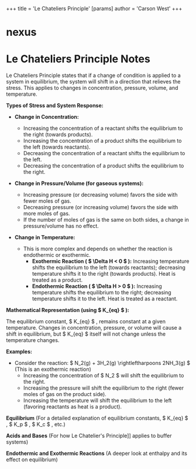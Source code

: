 +++
 title = 'Le Chateliers Principle'
[params]
	author = 'Carson West'
+++
# nexus
# Le Chateliers Principle Notes

Le Chateliers Principle states that if a change of condition is applied to a system in equilibrium, the system will shift in a direction that relieves the stress.  This applies to changes in concentration, pressure, volume, and temperature.

**Types of Stress and System Response:**

* **Change in Concentration:**
    * Increasing the concentration of a reactant shifts the equilibrium to the right (towards products).
    * Increasing the concentration of a product shifts the equilibrium to the left (towards reactants).
    * Decreasing the concentration of a reactant shifts the equilibrium to the left.
    * Decreasing the concentration of a product shifts the equilibrium to the right.

* **Change in Pressure/Volume (for gaseous systems):**
    * Increasing pressure (or decreasing volume) favors the side with fewer moles of gas.
    * Decreasing pressure (or increasing volume) favors the side with more moles of gas.  
    * If the number of moles of gas is the same on both sides, a change in pressure/volume has no effect.

* **Change in Temperature:**
    * This is more complex and depends on whether the reaction is endothermic or exothermic.
        * **Exothermic Reaction ( $  \Delta H < 0  $ ):**  Increasing temperature shifts the equilibrium to the left (towards reactants); decreasing temperature shifts it to the right (towards products).  Heat is treated as a product.
        * **Endothermic Reaction ( $  \Delta H > 0  $ ):** Increasing temperature shifts the equilibrium to the right; decreasing temperature shifts it to the left. Heat is treated as a reactant.

**Mathematical Representation (using  $ K_{eq} $ ):**

The equilibrium constant,  $ K_{eq} $ , remains constant at a given temperature.  Changes in concentration, pressure, or volume will cause a shift in equilibrium, but  $ K_{eq} $  itself will not change unless the temperature changes.


**Examples:**

* Consider the reaction:   $ N_2(g) + 3H_2(g) \rightleftharpoons 2NH_3(g) $   (This is an exothermic reaction)
    * Increasing the concentration of  $ N_2 $  will shift the equilibrium to the right.
    * Increasing the pressure will shift the equilibrium to the right (fewer moles of gas on the product side).
    * Increasing the temperature will shift the equilibrium to the left (favoring reactants as heat is a product).


**Equilibrium**  (For a detailed explanation of equilibrium constants,  $ K_{eq} $ ,  $ K_p $ ,  $ K_c $ , etc.)

**Acids and Bases** (For how Le Chatelier's Principle]] applies to buffer systems)

**Endothermic and Exothermic Reactions** (A deeper look at enthalpy and its effect on equilibrium)

